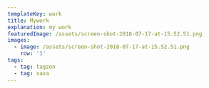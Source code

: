 ```yaml
---
templateKey: work
title: Mywork
explanation: my work
featuredImage: /assets/screen-shot-2018-07-17-at-15.52.51.png
images:
  - image: /assets/screen-shot-2018-07-17-at-15.52.51.png
    row: '1'
tags:
  - tag: tagzon
  - tag: xaxa
---
```


